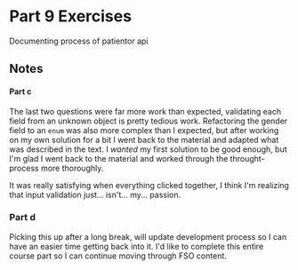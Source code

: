 # Part 9 Exercises
Documenting process of patientor api

## Notes
#### Part c
The last two questions were far more work than expected, validating each field from an unknown object is pretty tedious work. Refactoring the gender field to an `enum` was also more complex than I expected, but after working on my own solution for a bit I went back to the material and adapted what was described in the text. I _wanted_ my first solution to be good enough, but I'm glad I went back to the material and worked through the throught-process more thoroughly.

It was really satisfying when everything clicked together, I think I'm realizing that input validation just... isn't... my... passion.

### Part d
Picking this up after a long break, will update development process so I can have an easier time getting back into it. I'd like to complete this entire course part so I can continue moving through FSO content.